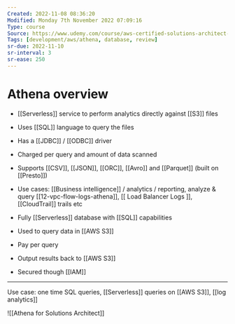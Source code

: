 ```yaml
---
Created: 2022-11-08 08:36:20
Modified: Monday 7th November 2022 07:09:16
Type: course
Source: https://www.udemy.com/course/aws-certified-solutions-architect-associate-saa-c01/?xref=E0Aed11STH4LPUQvCz0GJFABTmM=
Tags: [development/aws/athena, database, review]
sr-due: 2022-11-10
sr-interval: 3
sr-ease: 250
---
```


# Athena overview

- [[Serverless]] service to perform analytics directly against [[S3]] files
- Uses [[SQL]] language to query the files
- Has a [[JDBC]] / [[ODBC]] driver
- Charged per query and amount of data scanned
- Supports [[CSV]], [[JSON]], [[ORC]], [[Avro]] and [[Parquet]] (built on [[Presto]])
- Use cases: [[Business intelligence]] / analytics / reporting, analyze & query [[12-vpc-flow-logs-athena]], [[ Load Balancer Logs ]], [[CloudTrail]] trails etc

- Fully [[Serverless]] database with [[SQL]] capabilities
- Used to query data in [[AWS S3]]
- Pay per query
- Output results back to [[AWS S3]]
- Secured though [[IAM]]

---

Use case: one time SQL queries, [[Serverless]] queries on [[AWS S3]], [[log analytics]]

![[Athena for Solutions Architect]]
